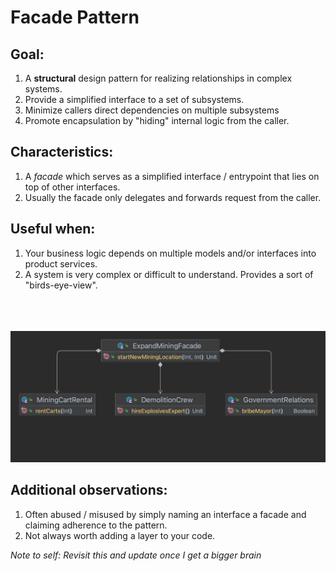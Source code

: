 # Facade Pattern

## Goal:
1) A **structural** design pattern for realizing relationships in complex systems.
2) Provide a simplified interface to a set of subsystems.
3) Minimize callers direct dependencies on multiple subsystems
4) Promote encapsulation by "hiding" internal logic from the caller. 

## Characteristics:
1) A _facade_ which serves as a simplified interface / entrypoint that lies on top of other interfaces.
2) Usually the facade only delegates and forwards request from the caller.

## Useful when: 
1) Your business logic depends on multiple models and/or interfaces into product services.
2) A system is very complex or difficult to understand. Provides a sort of "birds-eye-view".
<br><br><br><br>


![Expand Mining Facade](./src/main/resources/ExpandMiningFacade.png)

## Additional observations: 
1) Often abused / misused by simply naming an interface a facade and claiming adherence to the pattern.
2) Not always worth adding a layer to your code.


_Note to self: Revisit this and update once I get a bigger brain_
